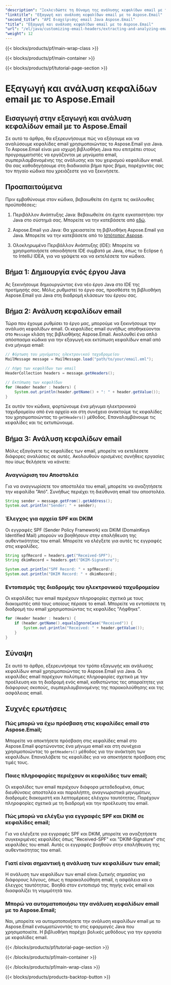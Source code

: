 ```yaml
---
"description": "Ξεκλειδώστε τη δύναμη της ανάλυσης κεφαλίδων email με το Aspose.Email για Java. Μάθετε πώς να εξάγετε και να αναλύετε κεφαλίδες email για βελτιωμένη παρακολούθηση και ασφάλεια email."
"linktitle": "Εξαγωγή και ανάλυση κεφαλίδων email με το Aspose.Email"
"second_title": "API διαχείρισης email Java Aspose.Email"
"title": "Εξαγωγή και ανάλυση κεφαλίδων email με το Aspose.Email"
"url": "/el/java/customizing-email-headers/extracting-and-analyzing-email-headers/"
"weight": 12
---
```


{{< blocks/products/pf/main-wrap-class >}}

{{< blocks/products/pf/main-container >}}

{{< blocks/products/pf/tutorial-page-section >}}

# Εξαγωγή και ανάλυση κεφαλίδων email με το Aspose.Email


## Εισαγωγή στην εξαγωγή και ανάλυση κεφαλίδων email με το Aspose.Email

Σε αυτό το άρθρο, θα εξερευνήσουμε πώς να εξάγουμε και να αναλύσουμε κεφαλίδες email χρησιμοποιώντας το Aspose.Email για Java. Το Aspose.Email είναι μια ισχυρή βιβλιοθήκη Java που επιτρέπει στους προγραμματιστές να εργάζονται με μηνύματα email, συμπεριλαμβανομένης της ανάλυσης και του χειρισμού κεφαλίδων email. Θα σας καθοδηγήσουμε στη διαδικασία βήμα προς βήμα, παρέχοντάς σας τον πηγαίο κώδικα που χρειάζεστε για να ξεκινήσετε.

## Προαπαιτούμενα

Πριν εμβαθύνουμε στον κώδικα, βεβαιωθείτε ότι έχετε τις ακόλουθες προϋποθέσεις:

1. Περιβάλλον Ανάπτυξης Java: Βεβαιωθείτε ότι έχετε εγκαταστήσει την Java στο σύστημά σας. Μπορείτε να την κατεβάσετε από [εδώ](https://www.oracle.com/java/technologies/javase-downloads.html).

2. Aspose.Email για Java: Θα χρειαστείτε τη βιβλιοθήκη Aspose.Email για Java. Μπορείτε να την κατεβάσετε από το [Ιστότοπος Aspose](https://releases.aspose.com/email/java/).

3. Ολοκληρωμένο Περιβάλλον Ανάπτυξης (IDE): Μπορείτε να χρησιμοποιήσετε οποιοδήποτε IDE συμβατό με Java, όπως το Eclipse ή το IntelliJ IDEA, για να γράψετε και να εκτελέσετε τον κώδικα.

## Βήμα 1: Δημιουργία ενός έργου Java

Ας ξεκινήσουμε δημιουργώντας ένα νέο έργο Java στο IDE της προτίμησής σας. Μόλις ρυθμιστεί το έργο σας, προσθέστε τη βιβλιοθήκη Aspose.Email για Java στη διαδρομή κλάσεων του έργου σας.

## Βήμα 2: Ανάλυση κεφαλίδων email

Τώρα που έχουμε ρυθμίσει το έργο μας, μπορούμε να ξεκινήσουμε την ανάλυση κεφαλίδων email. Οι κεφαλίδες email συνήθως αποθηκεύονται στο `Message` κλάση της βιβλιοθήκης Aspose.Email. Ακολουθεί ένα απλό απόσπασμα κώδικα για την εξαγωγή και εκτύπωση κεφαλίδων email από ένα μήνυμα email:

```java
// Φόρτωση του μηνύματος ηλεκτρονικού ταχυδρομείου
MailMessage message = MailMessage.load("path/to/your/email.eml");

// Λήψη των κεφαλίδων των email
HeaderCollection headers = message.getHeaders();

// Εκτύπωση των κεφαλίδων
for (Header header : headers) {
    System.out.println(header.getName() + ": " + header.getValue());
}
```

Σε αυτόν τον κώδικα, φορτώνουμε ένα μήνυμα ηλεκτρονικού ταχυδρομείου από ένα αρχείο και στη συνέχεια ανακτούμε τις κεφαλίδες του χρησιμοποιώντας το `getHeaders()` μέθοδος. Επαναλαμβάνουμε τις κεφαλίδες και τις εκτυπώνουμε.

## Βήμα 3: Ανάλυση κεφαλίδων email

Μόλις εξαγάγετε τις κεφαλίδες των email, μπορείτε να εκτελέσετε διάφορες αναλύσεις σε αυτές. Ακολουθούν ορισμένες συνήθεις εργασίες που ίσως θελήσετε να κάνετε:

### Αναγνώριση του Αποστολέα

Για να αναγνωρίσετε τον αποστολέα του email, μπορείτε να αναζητήσετε την κεφαλίδα "Από". Συνήθως περιέχει τη διεύθυνση email του αποστολέα.

```java
String sender = message.getFrom().getAddress();
System.out.println("Sender: " + sender);
```

### Έλεγχος για αρχεία SPF και DKIM

Οι εγγραφές SPF (Sender Policy Framework) και DKIM (DomainKeys Identified Mail) μπορούν να βοηθήσουν στην επαλήθευση της αυθεντικότητας του email. Μπορείτε να ελέγξετε για αυτές τις εγγραφές στις κεφαλίδες.

```java
String spfRecord = headers.get("Received-SPF");
String dkimRecord = headers.get("DKIM-Signature");

System.out.println("SPF Record: " + spfRecord);
System.out.println("DKIM Record: " + dkimRecord);
```

### Εντοπισμός της διαδρομής του ηλεκτρονικού ταχυδρομείου

Οι κεφαλίδες των email περιέχουν πληροφορίες σχετικά με τους διακομιστές από τους οποίους πέρασε το email. Μπορείτε να εντοπίσετε τη διαδρομή του email χρησιμοποιώντας τις κεφαλίδες "Λήφθηκε".

```java
for (Header header : headers) {
    if (header.getName().equalsIgnoreCase("Received")) {
        System.out.println("Received: " + header.getValue());
    }
}
```

## Σύναψη

Σε αυτό το άρθρο, εξερευνήσαμε τον τρόπο εξαγωγής και ανάλυσης κεφαλίδων email χρησιμοποιώντας το Aspose.Email για Java. Οι κεφαλίδες email παρέχουν πολύτιμες πληροφορίες σχετικά με την προέλευση και τη διαδρομή ενός email, καθιστώντας τες απαραίτητες για διάφορους σκοπούς, συμπεριλαμβανομένης της παρακολούθησης και της ασφάλειας email.

## Συχνές ερωτήσεις

### Πώς μπορώ να έχω πρόσβαση στις κεφαλίδες email στο Aspose.Email;

Μπορείτε να αποκτήσετε πρόσβαση στις κεφαλίδες email στο Aspose.Email φορτώνοντας ένα μήνυμα email και στη συνέχεια χρησιμοποιώντας το `getHeaders()` μέθοδος για την ανάκτηση των κεφαλίδων. Επαναλάβετε τις κεφαλίδες για να αποκτήσετε πρόσβαση στις τιμές τους.

### Ποιες πληροφορίες περιέχουν οι κεφαλίδες των email;

Οι κεφαλίδες των email περιέχουν διάφορα μεταδεδομένα, όπως διευθύνσεις αποστολέα και παραλήπτη, αναγνωριστικά μηνυμάτων, διαδρομές διακομιστή και λεπτομέρειες ελέγχου ταυτότητας. Παρέχουν πληροφορίες σχετικά με τη διαδρομή και την προέλευση του email.

### Πώς μπορώ να ελέγξω για εγγραφές SPF και DKIM σε κεφαλίδες email;

Για να ελέγξετε για εγγραφές SPF και DKIM, μπορείτε να αναζητήσετε συγκεκριμένες κεφαλίδες όπως "Received-SPF" και "DKIM-Signature" στις κεφαλίδες του email. Αυτές οι εγγραφές βοηθούν στην επαλήθευση της αυθεντικότητας του email.

### Γιατί είναι σημαντική η ανάλυση των κεφαλίδων των email;

Η ανάλυση των κεφαλίδων των email είναι ζωτικής σημασίας για διάφορους λόγους, όπως η παρακολούθηση email, η ασφάλεια και ο έλεγχος ταυτότητας. Βοηθά στον εντοπισμό της πηγής ενός email και διασφαλίζει τη νομιμότητά του.

### Μπορώ να αυτοματοποιήσω την ανάλυση κεφαλίδων email με το Aspose.Email;

Ναι, μπορείτε να αυτοματοποιήσετε την ανάλυση κεφαλίδων email με το Aspose.Email ενσωματώνοντάς το στις εφαρμογές Java που χρησιμοποιείτε. Η βιβλιοθήκη παρέχει βολικές μεθόδους για την εργασία με κεφαλίδες email.

{{< /blocks/products/pf/tutorial-page-section >}}

{{< /blocks/products/pf/main-container >}}

{{< /blocks/products/pf/main-wrap-class >}}

{{< blocks/products/products-backtop-button >}}